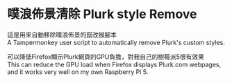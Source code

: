 # 噗浪佈景清除 Plurk style Remove 
這是用來自動移除噗浪佈景的竄改猴腳本  
A Tampermonkey user script to automatically remove Plurk's custom styles.

可以降低Firefox顯示Plurk網頁的GPU負擔，對我自己的樹莓派5很有效果  
This can reduce the GPU load when Firefox displays Plurk.com webpages, and it works very well on my own Raspberry Pi 5.
